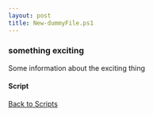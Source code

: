 ```yaml
---
layout: post
title: New-dummyFile.ps1
---
```


### something exciting

Some information about the exciting thing

#### Script

<script src="https://gist-it.appspot.com/github.com/BanterBoy/scripts-blog/blob/master/PowerShell/scripts/fileManagement/New-dummyFile.ps1" crossorigin="anonymous"></script>

<a href="/menu/_pages/scripts.html">Back to Scripts</a>
